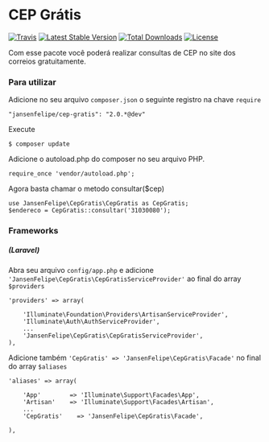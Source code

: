 # CEP Grátis
[![Travis](https://travis-ci.org/jansenfelipe/cep-gratis.svg?branch=2.0)](https://travis-ci.org/jansenfelipe/cep-gratis)
[![Latest Stable Version](http://img.shields.io/packagist/v/jansenfelipe/cep-gratis.svg?style=flat)](https://packagist.org/packages/jansenfelipe/cep-gratis)
[![Total Downloads](http://img.shields.io/packagist/dt/jansenfelipe/cep-gratis.svg?style=flat)](https://packagist.org/packages/jansenfelipe/cep-gratis)
[![License](http://img.shields.io/packagist/l/jansenfelipe/cep-gratis.svg?style=flat)](https://packagist.org/packages/jansenfelipe/cep-gratis)

Com esse pacote você poderá realizar consultas de CEP no site dos correios gratuitamente.

### Para utilizar

Adicione no seu arquivo `composer.json` o seguinte registro na chave `require`

    "jansenfelipe/cep-gratis": "2.0.*@dev"

Execute

    $ composer update
    
Adicione o autoload.php do composer no seu arquivo PHP.

    require_once 'vendor/autoload.php';  

Agora basta chamar o metodo consultar($cep)

    use JansenFelipe\CepGratis\CepGratis as CepGratis;
    $endereco = CepGratis::consultar('31030080'); 

### Frameworks

##### (Laravel)

Abra seu arquivo `config/app.php` e adicione `'JansenFelipe\CepGratis\CepGratisServiceProvider'` ao final do array `$providers`

    'providers' => array(

        'Illuminate\Foundation\Providers\ArtisanServiceProvider',
        'Illuminate\Auth\AuthServiceProvider',
        ...
        'JansenFelipe\CepGratis\CepGratisServiceProvider',
    ),

Adicione também `'CepGratis' => 'JansenFelipe\CepGratis\Facade'` no final do array `$aliases`

    'aliases' => array(

        'App'        => 'Illuminate\Support\Facades\App',
        'Artisan'    => 'Illuminate\Support\Facades\Artisan',
        ...
        'CepGratis'    => 'JansenFelipe\CepGratis\Facade',

    ),

